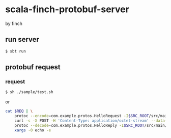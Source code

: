 # scala-finch-protobuf-server

by finch

## run server

```sh
$ sbt run
```

## protobuf request

### request

```sh
$ sh ./sample/test.sh
```

or

```sh
cat $REQ | \
    protoc --encode=com.example.protos.HelloRequest -I$SRC_ROOT/src/main/protobuf hello.proto | \
    curl -s -X POST -H 'Content-Type: application/octet-stream' --data-binary @- http://$SERVER/pbhello | \
    protoc --decode=com.example.protos.HelloReply -I$SRC_ROOT/src/main/protobuf hello.proto | \
    xargs -0 echo -e
```
